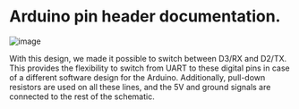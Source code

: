 # Arduino pin header documentation.

![image](https://user-images.githubusercontent.com/94362354/226914134-8b2132fb-19b0-49fa-9625-3983e8911bdb.png)

With this design, we made it possible to switch between D3/RX and D2/TX. This provides the flexibility to switch from UART to these digital pins in case of a different software design for the Arduino. Additionally, pull-down resistors are used on all these lines, and the 5V and ground signals are connected to the rest of the schematic.